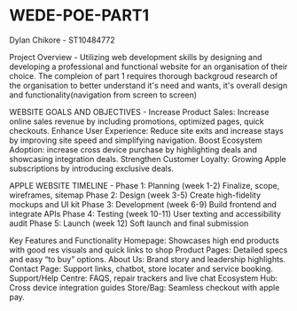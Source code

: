 # WEDE-POE-PART1
Dylan Chikore - ST10484772

Project Overview - Utilizing web development skills by designing and developing a professional and functional website for an organisation of their choice. The compleion of part 1 requires thorough backgroud research of the organisation to better understand it's need and wants, it's overall design and functionality(navigation from screen to screen)

WEBSITE GOALS AND OBJECTIVES - 
Increase Product Sales: Increase online sales revenue by including promotions, optimized pages, quick checkouts. 
Enhance User Experience: Reduce site exits and increase stays by improving site speed and simplifying navigation. 
Boost Ecosystem Adoption: increase cross device purchase by highlighting deals and showcasing integration deals. 
Strengthen Customer Loyalty: Growing Apple subscriptions by introducing exclusive deals. 

APPLE WEBSITE TIMELINE -
Phase 1: Planning (week 1-2) 
Finalize, scope, wireframes, sitemap 
Phase 2: Design (week 3-5) 
Create high-fidelity mockups and UI kit 
Phase 3: Development (week 6-9) 
Build frontend and integrate APIs 
Phase 4: Testing (week 10-11) 
User texting and accessibility audit 
Phase 5: Launch (week 12) 
Soft launch and final submission 

Key Features and Functionality
Homepage: Showcases high end products with good res visuals and quick links to shop 
Product Pages: Detailed specs and easy “to buy” options. 
About Us: Brand story and leadership highlights. 
Contact Page: Support links, chatbot, store locater and service booking. 
Support/Help Centre: FAQS, repair trackers and live chat 
Ecosystem Hub:  Cross device integration guides 
Store/Bag:  Seamless checkout with apple pay.

